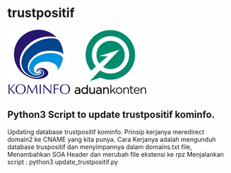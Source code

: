 # trustpositif
![Kominfo](/kominfo_.png) ![Aduan Content](/aduan_content.png)


## Python3 Script to update trustpositif kominfo.
Updating database trustpositif kominfo.
Prinsip kerjanya meredirect domain2 ke CNAME yang kita punya.
Cara Kerjanya adalah mengunduh database truspositif dan menyimpannya dalam domains.txt file,
Menambahkan SOA Header dan merubah file ekstensi ke rpz
Menjalankan script : python3 update_trustpositif.py
